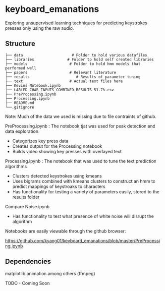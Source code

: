 # keyboard_emanations

Exploring unsupervised learning techniques for predicting keystrokes presses only using the raw audio. 

## Structure
```
├── data	                  # Folder to hold various datafiles
├── libraries               # Folder to hold self created libraries 
├── models                   # Folder to hold hmm models that performed well
├── papers                   # Relevant literature
├── results                     # Results of parameter tuning
├── text                     # Actual text files here
├── Kevins Notebook.ipynb	  
├── LABLED_CHAR_INPUTS_COMBINED_RESULTS-51.7%.csv
├── PreProcessing.ipynb  
├── Processing.ipynb
├── README.md
└──.gitignore	
```

Note: Much of the data we used is missing due to file contraints of github. 

PreProcessing.ipynb : The notebook tjat was used for peak detection and data exploration.

- Categorizes key press data
- Creates output for the Processing notebook
- Builds video showing key presses with overlayed text

Processing.ipynb : The notebook that was used to tune the text prediction algorithms

- Clusters detected keystrokes using kmeans 
- Uses bigrams combined with kmeans clusters to construct an hmm to predict mappings of keystroaks to characters 
- Has functionality for testing a variety of parameters easily, stored to the results folder

Compare Noise.ipynb

- Has functionality to test what presence of white noise will disrupt the algorithm


Notebooks are easily viewable through the github browser:

https://github.com/kyang01/keyboard_emanations/blob/master/PreProcessing.ipynb

## Dependencies 

matplotlib.animation among others (ffmpeg) 

TODO - Coming Soon

